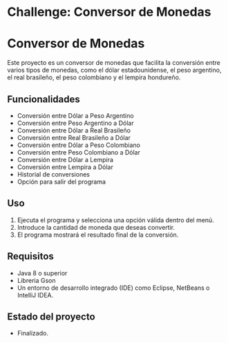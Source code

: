# Challenge: Conversor de Monedas

# Conversor de Monedas

Este proyecto es un conversor de monedas que facilita la conversión entre varios tipos de monedas, como el dólar estadounidense, el peso argentino, el real brasileño, el peso colombiano y el lempira hondureño.

## Funcionalidades

* Conversión entre Dólar a Peso Argentino
* Conversión entre Peso Argentino a Dólar
* Conversión entre Dólar a Real Brasileño
* Conversión entre Real Brasileño a Dólar
* Conversión entre Dólar a Peso Colombiano
* Conversión entre Peso Colombiano a Dólar
* Conversión entre Dólar a Lempira
* Conversión entre Lempira a Dólar
* Historial de conversiones
* Opción para salir del programa

## Uso

1. Ejecuta el programa y selecciona una opción válida dentro del menú.
2. Introduce la cantidad de moneda que deseas convertir.
3. El programa mostrará el resultado final de la conversión.

## Requisitos

* Java 8 o superior
* Libreria Gson
* Un entorno de desarrollo integrado (IDE) como Eclipse, NetBeans o IntelliJ IDEA.

## Estado del proyecto

* Finalizado.